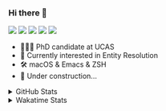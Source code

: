 ### Hi there 👋

[![](https://img.shields.io/badge/-Email-325180?logo=maildotru&logoColor=white&style=flat-square)](mailto:hi@wang.tianshu.me)
[![](https://img.shields.io/badge/-GitHub-black?logo=GitHub&style=flat-square)](https://github.com/tshu-w)
[![](https://img.shields.io/badge/-Telegram-26a5e4?labelColor=fafafa&logo=telegram&style=flat-square)](https://t.me/tshu_w) 
[![](https://img.shields.io/badge/-Twitter-1da1f2?logo=Twitter&logoColor=white&style=flat-square)](https://twitter.com/tshu_w)
[![](https://komarev.com/ghpvc/?username=tshu-w&color=blueviolet&style=flat-square)]()



- 🧑🏻‍🎓 PhD candidate at UCAS
- 🔭 Currently interested in Entity Resolution
- 🛠 macOS & Emacs & ZSH
- 🚧 Under construction...

<details>

<summary>GitHub Stats</summary>

![Tianshu's GitHub stats](https://github-readme-stats.vercel.app/api?username=tshu-w&show_icons=true&theme=buefy&count_private=true)
  
</details>


<details>
  <summary>Wakatime Stats</summary>

  Currently, files accessed by tramp cannot be tracked by wakatime, see https://github.com/wakatime/wakatime-mode/issues/27
  <br>
  
<!--START_SECTION:waka-->
![Code Time](http://img.shields.io/badge/Code%20Time-6%2C263%20hrs-blue)

**I'm an Early 🐤** 

```text
🌞 Morning       85 commits       █████░░░░░░░░░░░░░░░░░░░░   20.38 % 
🌆 Daytime      211 commits       ████████████░░░░░░░░░░░░░   50.60 % 
🌃 Evening      106 commits       ██████░░░░░░░░░░░░░░░░░░░   25.42 % 
🌙 Night         15 commits       █░░░░░░░░░░░░░░░░░░░░░░░░   03.60 % 

```
📅 **I'm Most Productive on Friday** 

```text
Monday          55 commits       ███░░░░░░░░░░░░░░░░░░░░░░   13.19 % 
Tuesday         92 commits       █████░░░░░░░░░░░░░░░░░░░░   22.06 % 
Wednesday       47 commits       ██░░░░░░░░░░░░░░░░░░░░░░░   11.27 % 
Thursday        42 commits       ██░░░░░░░░░░░░░░░░░░░░░░░   10.07 % 
Friday          98 commits       ██████░░░░░░░░░░░░░░░░░░░   23.50 % 
Saturday        40 commits       ██░░░░░░░░░░░░░░░░░░░░░░░   09.59 % 
Sunday          43 commits       ██░░░░░░░░░░░░░░░░░░░░░░░   10.31 % 

```


📊 **This Week I Spent My Time On** 

```text
💬 Programming Languages: 
sh                       13 hrs 44 mins      █████████████████████████   100.00 % 

🔥 Editors: 
Zsh                      13 hrs 44 mins      █████████████████████████   100.00 % 

🐱‍💻 Projects: 
Terminal                 7 hrs 41 mins       ██████████████░░░░░░░░░░░   55.99 % 
universal-blocker        5 hrs 35 mins       ██████████░░░░░░░░░░░░░░░   40.72 % 
dotfiles                 23 mins             ░░░░░░░░░░░░░░░░░░░░░░░░░   02.90 % 
homebrew-cask            1 min               ░░░░░░░░░░░░░░░░░░░░░░░░░   00.24 % 
Homebrew                 1 min               ░░░░░░░░░░░░░░░░░░░░░░░░░   00.15 % 

💻 Operating System: 
Mac                      7 hrs 49 mins       ██████████████░░░░░░░░░░░   56.93 % 
Linux                    5 hrs 55 mins       ██████████░░░░░░░░░░░░░░░   43.07 % 

```

**I Mostly Code in Python** 

```text
Python                   11 repos            ████████████░░░░░░░░░░░░░   50.00 % 
HTML                     2 repos             ██░░░░░░░░░░░░░░░░░░░░░░░   09.09 % 
Emacs Lisp               2 repos             ██░░░░░░░░░░░░░░░░░░░░░░░   09.09 % 
JavaScript               2 repos             ██░░░░░░░░░░░░░░░░░░░░░░░   09.09 % 
TeX                      2 repos             ██░░░░░░░░░░░░░░░░░░░░░░░   09.09 % 

```



 Last Updated on 17/02/2023 08:05:32 UTC
<!--END_SECTION:waka-->
</details>
